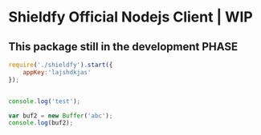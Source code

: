 # Shieldfy Official Nodejs Client | WIP

## This package still in the development PHASE   
 
```js
require('./shieldfy').start({
    appKey:'lajshdkjas'
});


console.log('test');

var buf2 = new Buffer('abc');
console.log(buf2);

```
